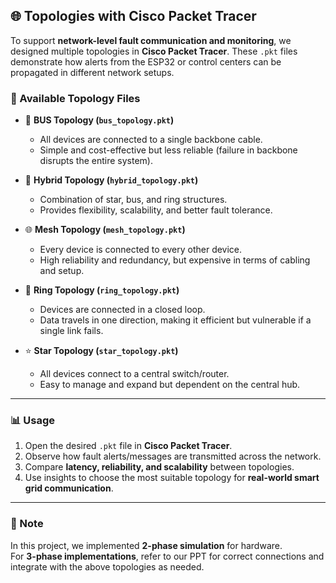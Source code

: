 ## 🌐 Topologies with Cisco Packet Tracer  

To support **network-level fault communication and monitoring**, we designed multiple topologies in **Cisco Packet Tracer**. These `.pkt` files demonstrate how alerts from the ESP32 or control centers can be propagated in different network setups.  

### 📂 Available Topology Files  

- 🚌 **BUS Topology (`bus_topology.pkt`)**  
  - All devices are connected to a single backbone cable.  
  - Simple and cost-effective but less reliable (failure in backbone disrupts the entire system).  

- 🔀 **Hybrid Topology (`hybrid_topology.pkt`)**  
  - Combination of star, bus, and ring structures.  
  - Provides flexibility, scalability, and better fault tolerance.  

- 🌐 **Mesh Topology (`mesh_topology.pkt`)**  
  - Every device is connected to every other device.  
  - High reliability and redundancy, but expensive in terms of cabling and setup.  

- 🔄 **Ring Topology (`ring_topology.pkt`)**  
  - Devices are connected in a closed loop.  
  - Data travels in one direction, making it efficient but vulnerable if a single link fails.  

- ⭐ **Star Topology (`star_topology.pkt`)**  
  - All devices connect to a central switch/router.  
  - Easy to manage and expand but dependent on the central hub.  

---

### 📊 Usage  

1. Open the desired `.pkt` file in **Cisco Packet Tracer**.  
2. Observe how fault alerts/messages are transmitted across the network.  
3. Compare **latency, reliability, and scalability** between topologies.  
4. Use insights to choose the most suitable topology for **real-world smart grid communication**.  

---

### 📝 Note  
In this project, we implemented **2-phase simulation** for hardware.  
For **3-phase implementations**, refer to our PPT for correct connections and integrate with the above topologies as needed.  
